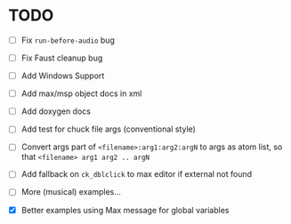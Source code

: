 # TODO

- [ ] Fix `run-before-audio` bug

- [ ] Fix Faust cleanup bug

- [ ] Add Windows Support

- [ ] Add max/msp object docs in xml

- [ ] Add doxygen docs

- [ ] Add test for chuck file args (conventional style)

- [ ] Convert args part of `<filename>:arg1:arg2:argN` to args as atom list, so that `<filename> arg1 arg2 .. argN`

- [ ] Add fallback on `ck_dblclick` to max editor if external not found

- [ ] More (musical) examples...

- [x] Better examples using Max message for global variables
